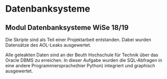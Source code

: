 # Datenbanksysteme

## Modul Datenbanksysteme WiSe 18/19

Die Skripte sind als Teil einer Projektarbeit entstanden.
Dabei wurden Datensätze des AOL-Leaks ausgewertet.

Alle geleakten Daten sind an der Beuth Hochschule für Technik
über das Oracle DBMS zu erreichen. In dieser Aufgabe wurden die
SQL-Abfragen in eine andere Programmiersprache(hier Python) integriert
und graphisch ausgewertet.


